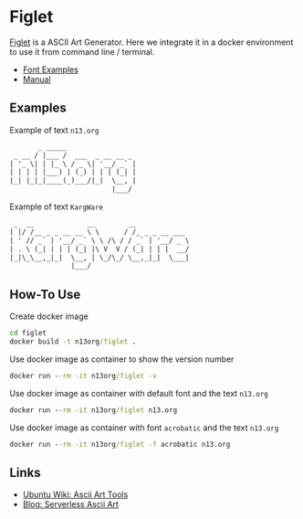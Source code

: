 # Figlet

[Figlet](http://www.figlet.org) is a ASCII Art Generator. Here we integrate it in a docker environment to use it from command line / terminal.  

* [Font Examples](http://www.figlet.org/examples.html)
* [Manual](http://www.figlet.org/figlet-man.html)

## Examples

Example of text `n13.org`

```txt
       _ _____
 _ __ / |___ /  ___  _ __ __ _
| '_ \| | |_ \ / _ \| '__/ _` |
| | | | |___) | (_) | | | (_| |
|_| |_|_|____(_)___/|_|  \__, |
                         |___/
```

Example of text `KargWare`

```txt
 _  __             __        __
| |/ /__ _ _ __ __ \ \      / /_ _ _ __ ___
| ' // _` | '__/ _` \ \ /\ / / _` | '__/ _ \
| . \ (_| | | | (_| |\ V  V / (_| | | |  __/
|_|\_\__,_|_|  \__, | \_/\_/ \__,_|_|  \___|
               |___/
```

## How-To Use

Create docker image

```cmd
cd figlet
docker build -t n13org/figlet .
```

Use docker image as container to show the version number

```cmd
docker run --rm -it n13org/figlet -v
```

Use docker image as container with default font and the text `n13.org`

```cmd
docker run --rm -it n13org/figlet n13.org
```

Use docker image as container with font `acrobatic` and the text `n13.org`

```cmd
docker run --rm -it n13org/figlet -f acrobatic n13.org
```

## Links

* [Ubuntu Wiki: Ascii Art Tools](https://wiki.ubuntuusers.de/ASCII-Art/)
* [Blog: Serverless Ascii Art](https://jmkhael.io/create-a-serverless-ascii-banner-with-faas/)
